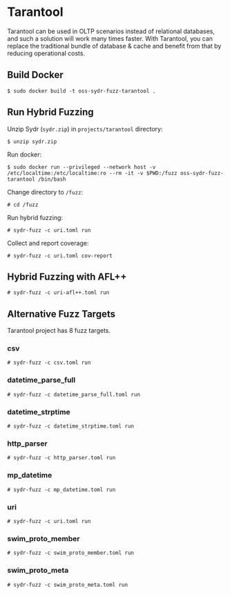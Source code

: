 # Tarantool

Tarantool can be used in OLTP scenarios instead of relational databases, and
such a solution will work many times faster. With Tarantool, you can replace the
traditional bundle of database & cache and benefit from that by reducing
operational costs.

## Build Docker

    $ sudo docker build -t oss-sydr-fuzz-tarantool .

## Run Hybrid Fuzzing

Unzip Sydr (`sydr.zip`) in `projects/tarantool` directory:

    $ unzip sydr.zip

Run docker:

    $ sudo docker run --privileged --network host -v /etc/localtime:/etc/localtime:ro --rm -it -v $PWD:/fuzz oss-sydr-fuzz-tarantool /bin/bash

Change directory to `/fuzz`:

    # cd /fuzz

Run hybrid fuzzing:

    # sydr-fuzz -c uri.toml run

Collect and report coverage:

    # sydr-fuzz -c uri.toml cov-report

## Hybrid Fuzzing with AFL++

    # sydr-fuzz -c uri-afl++.toml run

## Alternative Fuzz Targets

Tarantool project has 8 fuzz targets.

### csv

    # sydr-fuzz -c csv.toml run
    
### datetime_parse_full

    # sydr-fuzz -c datetime_parse_full.toml run
    
### datetime_strptime

    # sydr-fuzz -c datetime_strptime.toml run

### http_parser

    # sydr-fuzz -c http_parser.toml run
    
### mp_datetime

    # sydr-fuzz -c mp_datetime.toml run

### uri

    # sydr-fuzz -c uri.toml run

### swim_proto_member

    # sydr-fuzz -c swim_proto_member.toml run

### swim_proto_meta

    # sydr-fuzz -c swim_proto_meta.toml run
